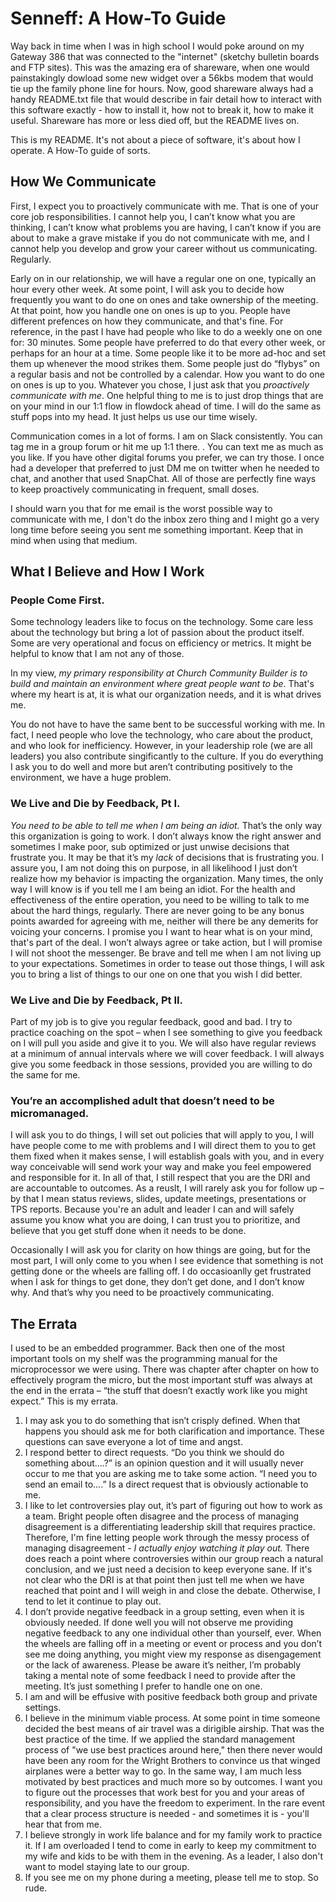 # Senneff: A How-To Guide

Way back in time when I was in high school I would poke around on my Gateway 386 that was connected to the "internet" (sketchy bulletin boards and FTP sites).  This was the amazing era of shareware, when one would painstakingly dowload some new widget over a 56kbs modem that would tie up the family phone line for hours.   Now,  good shareware always had a handy README.txt file that would describe in fair detail how to interact with this software exactly - how to install it, how not to break it, how to make it useful.  Shareware has more or less died off,  but the README lives on.  

This is my README. It's not about a piece of software, it's about how I operate. A How-To guide of sorts.   

## How We Communicate
First, I expect you to proactively communicate with me. That is one of your core job responsibilities. I
cannot help you, I can’t know what you are thinking, I can’t know what problems you are having, I can’t
know if you are about to make a grave mistake if you do not communicate with me, and I cannot help you
develop and grow your career without us communicating. Regularly.

Early on in our relationship, we will have a regular one on one, typically an hour every other week.   At some point, I will ask you to decide how frequently you want to do one on ones and take ownership of the meeting. At that point, how you handle one on ones is up to you. People have different prefences on how they communicate, and that's fine.  For reference, in the past I have had people who like to do a weekly one on one for: 30 minutes. Some people have preferred to do that every other week, or perhaps for an hour at a time. Some people like it to be more ad-hoc and set them up whenever the mood strikes them. Some people just do “flybys” on a regular basis and not be controlled by a calendar.   How you want to do one on ones is up to you. Whatever you chose, I just ask that you *proactively communicate with me*.  One helpful thing to me is to just drop things that are on your mind in our 1:1 flow in flowdock ahead of time. I will do the same as stuff pops into my head. It just helps us use our time wisely. 

Communication comes in a lot of forms. I am on Slack consistently. You can tag me in a group
forum or hit me up 1:1 there. . You can text me as much as you like. If you have other digital forums you prefer, we can try those. I once had a developer that preferred to just DM me on twitter when he needed to chat, and another that used SnapChat.  All of those are perfectly fine ways to keep proactively communicating in frequent, small doses.  

I should warn you that for me email is the worst possible way to communicate with me, I don't do the inbox zero thing and I might go a very long time before seeing you sent me something important.  Keep that in mind when using that medium. 


## What I Believe and How I Work

### People Come First. 
Some technology leaders like to focus on the technology. Some care less about the technology but bring a lot of passion about the product itself.  Some are very operational and focus on efficiency or metrics.  It might be helpful to know that I am not any of those. 

In my view, *my primary responsibility at Church Community Builder is to build and maintain an environment where great people want to be*.  That's where my heart is at, it is what our organization needs, and it is what drives me. 

You do not have to have the same bent to be successful working with me. In fact, I need people who love the technology, who care about the product, and who look for inefficiency.   However, in your leadership role (we are all leaders) you also contribute singificantly to the culture.  If you do everything I ask you to do well and more but aren’t contributing positively to the environment, we have a huge problem.

### We Live and Die by Feedback, Pt I. 
*You need to be able to tell me when I am being an idiot.*  That’s the
only way this organization is going to work. I don’t always know the right answer and sometimes I make
poor, sub optimized or just unwise decisions that frustrate you. It may be that it’s my *lack*  of decisions
that is frustrating you. I assure you, I am not doing this on purpose, in all likelihood I just don’t realize
how my behavior is impacting the organization. Many times, the only way I will know is if you tell me I am
being an idiot. For the health and effectiveness of the entire operation, you need to be willing to talk to
me about the hard things, regularly.  There are never going to be any bonus points awarded for agreeing with me, neither will there be any demerits for voicing your concerns.  I promise you I want to hear what is on your mind, that's part of the deal. I won’t always agree or take action, but I will promise I will not shoot the messenger. Be brave and tell me when I am not living up to your expectations. Sometimes in order to tease out those things, I will ask you to bring a list of things to our one on one that you wish I did better.      

### We Live and Die by Feedback, Pt II. 
Part of my job is to give you regular feedback, good and bad. I try
to practice coaching on the spot – when I see something to give you feedback on I will pull you aside and
give it to you. We will also have regular reviews at a minimum of annual intervals where we will cover feedback. I
will always give you some feedback in those sessions, provided you are willing to do the same for me.  

### You’re an accomplished adult that doesn’t need to be micromanaged. 
I will ask you to do things, I will set out policies that will apply to you, I will have people come to me with problems and I will direct them to you to get them fixed when it makes sense, I will establish goals with you, and in every way conceivable will send work your way and make you feel empowered and responsible for it. In all of that, I still respect that you are the DRI and are accountable to outcomes.  As a reuslt, I will rarely ask you for follow up – by that I mean status reviews, slides, update meetings, presentations or TPS reports. Because you're an adult and leader I can and will safely assume you know what you are doing, I can trust you to prioritize, and believe that you get stuff done when it needs to be done. 

Occasionally I will ask you for clarity on how things are going, but for the most part, I will only come to you when I see evidence that something is not getting done or the wheels are falling off. I do occasioanlly get frustrated when I ask for things to get done, they don’t get done,  and I don’t know why. And that’s why you need to be proactively communicating.

## The Errata
I used to be an embedded programmer. Back then one of the most important tools on my shelf was the
programming manual for the microprocessor we were using. There was chapter after chapter on how to
effectively program the micro, but the most important stuff was always at the end in the errata – “the stuff
that doesn’t exactly work like you might expect.” This is my errata.
1. I may ask you to do something that isn’t crisply defined. When that happens you should ask me
for both clarification and importance. These questions can save everyone a lot of time and angst.
2. I respond better to direct requests. “Do you think we should do something about….?” is an
opinion question and it will usually never occur to me that you are asking me to take some action.
“I need you to send an email to….” Is a direct request that is obviously actionable to me.
3. I like to let controversies play out, it’s part of figuring out how to work as a team. Bright people
often disagree and the process of managing disagreement is a differentiating leadership skill that requires practice. Therefore,  I'm fine letting people work through the messy process of managing disagreement - *I actually enjoy watching it play out.*
There does reach a point where controversies within our group reach a natural conclusion, and
we just need a decision to keep everyone sane. If it's not clear who the DRI is at that point then just tell me when we have reached that point and I will weigh
in and close the debate. Otherwise, I tend to let it continue to play out.
4. I don’t provide negative feedback in a group setting, even when it is obviously needed. If done
well you will not observe me providing negative feedback to any one individual other than
yourself, ever. When the wheels are falling off in a meeting or event or process and you don’t
see me doing anything, you might view my response as disengagement or the lack of awareness.
Please be aware it’s neither, I’m probably taking a mental note of some feedback I need to
provide after the meeting. It’s just something I prefer to handle one on one.
5. I am and will be effusive with positive feedback both group and private settings.   
6. I believe in the minimum viable process. At some point in time someone decided the best means of air travel was a dirigible airship. That was the best practice of the time. If we applied the standard management process of "we use best practices around here," then there never would have been any room for the Wright Brothers to convince us that winged airplanes were a better way to go. In the same way, I am much less motivated by best practices and much more so by outcomes. I
want you to figure out the processes that work best for you and your areas of responsibility, and you have the freedom to experiment. In the rare event that a clear process structure is needed - and sometimes it is - you'll hear that from me. 
7. I believe strongly in work life balance and for my family work to practice it. If I am overloaded I tend to come in early to keep my commitment to my wife and kids to be with them in the evening.  As a leader, I also don't want to model staying late to our group.  
8. If you see me on my phone during a meeting, please tell me to stop. So rude. 
